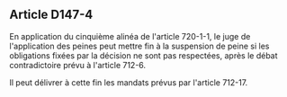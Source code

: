 Article D147-4
----
En application du cinquième alinéa de l'article 720-1-1, le juge de
l'application des peines peut mettre fin à la suspension de peine si les
obligations fixées par la décision ne sont pas respectées, après le débat
contradictoire prévu à l'article 712-6.

Il peut délivrer à cette fin les mandats prévus par l'article 712-17.
